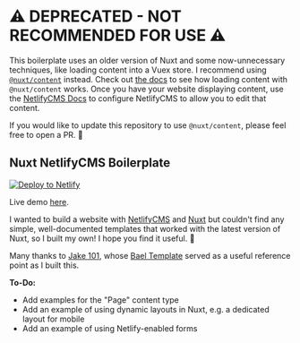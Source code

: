 # ⚠ DEPRECATED - NOT RECOMMENDED FOR USE ⚠
This boilerplate uses an older version of Nuxt and some now-unnecessary techniques, like loading content into a Vuex store. I recommend using [`@nuxt/content`](https://content.nuxtjs.org/) instead. Check out [the docs](https://content.nuxtjs.org/fetching) to see how loading content with `@nuxt/content` works. Once you have your website displaying content, use the [NetlifyCMS Docs]() to configure NetlifyCMS to allow you to edit that content.

If you would like to update this repository to use `@nuxt/content`, please feel free to open a PR. 🙂

## Nuxt NetlifyCMS Boilerplate

[![Deploy to Netlify](https://www.netlify.com/img/deploy/button.svg)](https://app.netlify.com/start/deploy?repository=https://github.com/tylermercer/nuxt-netlifycms-boilerplate)

Live demo [here](https://nuxt-netlifycms-boilerplate.netlify.com/).

I wanted to build a website with [NetlifyCMS](https://www.netlifycms.org/) and [Nuxt](https://nuxtjs.org/) but couldn't find any simple, well-documented templates that worked with the latest version of Nuxt, so I built my own! I hope you find it useful. 🙂

Many thanks to [Jake 101](https://jake101.com/), whose [Bael Template](https://github.com/jake-101/bael-template) served as a useful reference point as I built this.

**To-Do:**

* Add examples for the "Page" content type
* Add an example of using dynamic layouts in Nuxt, e.g. a dedicated layout for mobile
* Add an example of using Netlify-enabled forms
